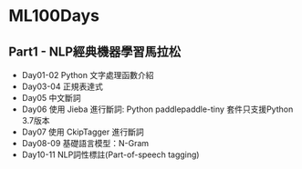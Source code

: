 # ML100Days

## Part1 - NLP經典機器學習馬拉松
* Day01-02 Python 文字處理函數介紹
* Day03-04 正規表達式
* Day05 中文斷詞
* Day06 使用 Jieba 進行斷詞: Python paddlepaddle-tiny 套件只支援Python 3.7版本
* Day07 使用 CkipTagger 進行斷詞
* Day08-09 基礎語言模型：N-Gram
* Day10-11 NLP詞性標註(Part-of-speech tagging)
